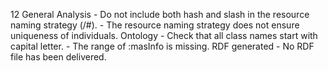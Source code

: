 12
    General
    Analysis
        - Do not include both hash and slash in the resource naming strategy (/#).
        - The resource naming strategy does not ensure uniqueness of individuals.
    Ontology
        - Check that all class names start with capital letter.
        - The range of :masInfo is missing.
    RDF generated
        - No RDF file has been delivered.
